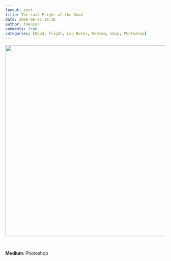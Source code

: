 ```yaml
---
layout: post
title: The Last Flight of the Dead
date: 2009-06-25 19:50
author: tmencer
comments: true
categories: [Dead, Flight, Lab Notes, Medium, nbsp, Photoshop]
---
```

<a href="http://www.cubelabmedia.com/wp-content/uploads/2011/06/lastflightofthedead-1.jpg"><img class="aligncenter size-full wp-image-25" title="lastflightofthedead-1" src="http://www.cubelabmedia.com/wp-content/uploads/2011/06/lastflightofthedead-1.jpg" alt="" width="600" height="600" /></a>

&nbsp;

<strong>Medium</strong>: Photoshop
